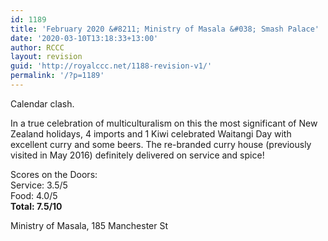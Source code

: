 ```yaml
---
id: 1189
title: 'February 2020 &#8211; Ministry of Masala &#038; Smash Palace'
date: '2020-03-10T13:18:33+13:00'
author: RCCC
layout: revision
guid: 'http://royalccc.net/1188-revision-v1/'
permalink: '/?p=1189'
---
```


Calendar clash.

In a true celebration of multiculturalism on this the most significant of New Zealand holidays, 4 imports and 1 Kiwi celebrated Waitangi Day with excellent curry and some beers. The re-branded curry house (previously visited in May 2016) definitely delivered on service and spice!

Scores on the Doors:  
Service: 3.5/5  
Food: 4.0/5  
**Total: 7.5/10**

Ministry of Masala, 185 Manchester St